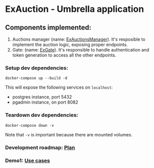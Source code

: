 # ExAuction - Umbrella application

## Components implemented:

1. Auctions manager (name: [ExAuctionsManager](apps/ex_auctions_manager/README.md)). It's resposible to implement the auction logic, exposing proper endpoints.
2. Gate: (name: [ExGate](apps/ex_gate/README.md)). It's responsible to handle authentication and token generation to access all the other endpoints.

### Setup dev dependencies:

```shell
docker-compose up --build -d
```

This will expose the following services on `localhost`:

- postgres instance, port 5432
- pgadmin instance, on port 8082

### Teardown dev dependencies:

```shell
docker-compose down -v
```

Note that `-v` is important because there are mounted volumes.

### Development roadmap: [Plan](PLAN.md)

### Demo1: [Use cases](doc/demo1_use_cases.md)
